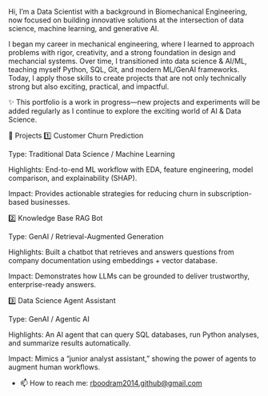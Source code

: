 Hi, I’m a Data Scientist with a background in Biomechanical Engineering, now focused on building innovative solutions at the intersection of data science, machine learning, and generative AI.

I began my career in mechanical engineering, where I learned to approach problems with rigor, creativity, and a strong foundation in design and mechancial systems. Over time, I transitioned into data science & AI/ML, teaching myself Python, SQL, Git, and modern ML/GenAI frameworks. Today, I apply those skills to create projects that are not only technically strong but also exciting, practical, and impactful.

✨ This portfolio is a work in progress—new projects and experiments will be added regularly as I continue to explore the exciting world of AI & Data Science.

📂 Projects
1️⃣ Customer Churn Prediction

Type: Traditional Data Science / Machine Learning

Highlights: End-to-end ML workflow with EDA, feature engineering, model comparison, and explainability (SHAP).

Impact: Provides actionable strategies for reducing churn in subscription-based businesses.

2️⃣ Knowledge Base RAG Bot

Type: GenAI / Retrieval-Augmented Generation

Highlights: Built a chatbot that retrieves and answers questions from company documentation using embeddings + vector database.

Impact: Demonstrates how LLMs can be grounded to deliver trustworthy, enterprise-ready answers.

3️⃣ Data Science Agent Assistant

Type: GenAI / Agentic AI

Highlights: An AI agent that can query SQL databases, run Python analyses, and summarize results automatically.

Impact: Mimics a “junior analyst assistant,” showing the power of agents to augment human workflows.

- 📫 How to reach me: rboodram2014.github@gmail.com

<!---
BONESX94/BONESX94 is a ✨ special ✨ repository because its `README.md` (this file) appears on your GitHub profile.
You can click the Preview link to take a look at your changes.
--->
